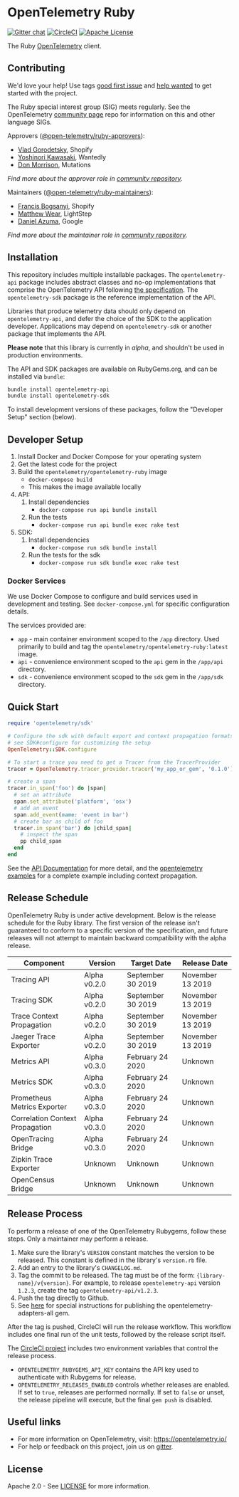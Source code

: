 # OpenTelemetry Ruby

[![Gitter chat][gitter-image]][gitter-url]
[![CircleCI][ci-image]][ci-url]
[![Apache License][license-image]][license-image]

The Ruby [OpenTelemetry](https://opentelemetry.io/) client.

## Contributing

We'd love your help! Use tags [good first issue][issues-good-first-issue] and
[help wanted][issues-help-wanted] to get started with the project.

The Ruby special interest group (SIG) meets regularly. See the OpenTelemetry
[community page][ruby-sig] repo for information on this and other language SIGs.

Approvers ([@open-telemetry/ruby-approvers](https://github.com/orgs/open-telemetry/teams/ruby-approvers)):

- [Vlad Gorodetsky](https://github.com/bai), Shopify
- [Yoshinori Kawasaki](https://github.com/luvtechno), Wantedly
- [Don Morrison](https://github.com/elskwid), Mutations

*Find more about the approver role in [community repository](https://github.com/open-telemetry/community/blob/master/community-membership.md#approver).*

Maintainers ([@open-telemetry/ruby-maintainers](https://github.com/orgs/open-telemetry/teams/ruby-maintainers)):

- [Francis Bogsanyi](https://github.com/fbogsany), Shopify
- [Matthew Wear](https://github.com/mwear), LightStep
- [Daniel Azuma](https://github.com/dazuma), Google

*Find more about the maintainer role in [community repository](https://github.com/open-telemetry/community/blob/master/community-membership.md#maintainer).*

## Installation

This repository includes multiple installable packages. The `opentelemetry-api`
package includes abstract classes and no-op implementations that comprise the OpenTelemetry API following
[the
specification](https://github.com/open-telemetry/opentelemetry-specification).
The `opentelemetry-sdk` package is the reference implementation of the API.

Libraries that produce telemetry data should only depend on `opentelemetry-api`,
and defer the choice of the SDK to the application developer. Applications may
depend on `opentelemetry-sdk` or another package that implements the API.

**Please note** that this library is currently in _alpha_, and shouldn't be
used in production environments.

The API and SDK packages are available on RubyGems.org, and can be installed via `bundle`:

```sh
bundle install opentelemetry-api
bundle install opentelemetry-sdk
```

To install development versions of these packages, follow the "Developer Setup" section (below).

## Developer Setup

1. Install Docker and Docker Compose for your operating system
1. Get the latest code for the project
1. Build the `opentelemetry/opentelemetry-ruby` image
    * `docker-compose build`
    * This makes the image available locally
1. API:
    1. Install dependencies
        * `docker-compose run api bundle install`
    1. Run the tests
        * `docker-compose run api bundle exec rake test`
1. SDK:
    1. Install dependencies
        * `docker-compose run sdk bundle install`
    1. Run the tests for the sdk
        * `docker-compose run sdk bundle exec rake test`

### Docker Services

We use Docker Compose to configure and build services used in development
and testing. See `docker-compose.yml` for specific configuration details.

The services provided are:

* `app` - main container environment scoped to the `/app` directory. Used primarily to build and tag the `opentelemetry/opentelemetry-ruby:latest` image.
* `api` - convenience environment scoped to the `api` gem in the `/app/api` directory.
* `sdk` - convenience environment scoped to the `sdk` gem in the `/app/sdk` directory.

## Quick Start

```ruby
require 'opentelemetry/sdk'

# Configure the sdk with default export and context propagation formats
# see SDK#configure for customizing the setup
OpenTelemetry::SDK.configure

# To start a trace you need to get a Tracer from the TracerProvider
tracer = OpenTelemetry.tracer_provider.tracer('my_app_or_gem', '0.1.0')

# create a span
tracer.in_span('foo') do |span|
  # set an attribute
  span.set_attribute('platform', 'osx')
  # add an event
  span.add_event(name: 'event in bar')
  # create bar as child of foo
  tracer.in_span('bar') do |child_span|
    # inspect the span
    pp child_span
  end
end
```

See the [API Documentation](https://open-telemetry.github.io/opentelemetry-ruby/) for more
detail, and the [opentelemetry examples][examples-github] for a complete example including
context propagation.

## Release Schedule

OpenTelemetry Ruby is under active development. Below is the release schedule
for the Ruby library. The first version of the release isn't guaranteed to
conform  to a specific version of the specification, and future releases will
not attempt to maintain backward compatibility with the alpha release.

| Component                       | Version       | Target Date       | Release Date      |
| ------------------------------- | ------------- | ----------------- | ----------------- |
| Tracing API                     | Alpha v0.2.0  | September 30 2019 | November 13 2019  |
| Tracing SDK                     | Alpha v0.2.0  | September 30 2019 | November 13 2019  |
| Trace Context Propagation       | Alpha v0.2.0  | September 30 2019 | November 13 2019  |
| Jaeger Trace Exporter           | Alpha v0.2.0  | September 30 2019 | November 13 2019  |
| Metrics API                     | Alpha v0.3.0  | February 24 2020  | Unknown           |
| Metrics SDK                     | Alpha v0.3.0  | February 24 2020  | Unknown           |
| Prometheus Metrics Exporter     | Alpha v0.3.0  | February 24 2020  | Unknown           |
| Correlation Context Propagation | Alpha v0.3.0  | February 24 2020  | Unknown           |
| OpenTracing Bridge              | Alpha v0.3.0  | February 24 2020  | Unknown           |
| Zipkin Trace Exporter           | Unknown       | Unknown           | Unknown           |
| OpenCensus Bridge               | Unknown       | Unknown           | Unknown           |

## Release Process

To perform a release of one of the OpenTelemetry Rubygems, follow these steps.
Only a maintainer may perform a release.

1. Make sure the library's `VERSION` constant matches the version to be
   released. This constant is defined in the library's `version.rb` file.
2. Add an entry to the library's `CHANGELOG.md`.
3. Tag the commit to be released. The tag must be of the form:
   `{library-name}/v{version}`. For example, to release `opentelemetry-api`
   version `1.2.3`, create the tag `opentelemetry-api/v1.2.3`.
4. Push the tag directly to Github.
5. See [here][opentelemetry-adapters-all-publishing] for special instructions
   for publishing the opentelemetry-adapters-all gem.

After the tag is pushed, CircleCI will run the release workflow. This workflow
includes one final run of the unit tests, followed by the release script itself.

The [CircleCI project](https://circleci.com/gh/open-telemetry/opentelemetry-ruby)
includes two environment variables that control the release process.

* `OPENTELEMETRY_RUBYGEMS_API_KEY` contains the API key used to authenticate
  with Rubygems for release.
* `OPENTELEMETRY_RELEASES_ENABLED` controls whether releases are enabled. If set
  to `true`, releases are performed normally. If set to `false` or unset, the
  release pipeline will execute, but the final `gem push` is disabled.

## Useful links

- For more information on OpenTelemetry, visit: <https://opentelemetry.io/>
- For help or feedback on this project, join us on [gitter][gitter-url].

## License

Apache 2.0 - See [LICENSE][license-url] for more information.

[ci-image]: https://circleci.com/gh/open-telemetry/opentelemetry-ruby.svg?style=svg
[ci-url]: https://circleci.com/gh/open-telemetry/opentelemetry-ruby
[examples-github]: https://github.com/open-telemetry/opentelemetry-ruby/tree/master/examples
[gitter-image]: https://badges.gitter.im/open-telemetry/opentelemetry-ruby.svg
[gitter-url]: https://gitter.im/open-telemetry/opentelemetry-ruby?utm_source=badge&utm_medium=badge&utm_campaign=pr-badge&utm_content=badge
[issues-good-first-issue]: https://github.com/open-telemetry/opentelemetry-ruby/issues?q=is%3Aissue+is%3Aopen+label%3A%22good+first+issue%22
[issues-help-wanted]: https://github.com/open-telemetry/opentelemetry-ruby/issues?q=is%3Aissue+is%3Aopen+label%3A%22help+wanted%22
[license-image]: https://img.shields.io/badge/license-Apache_2.0-green.svg?style=flat
[license-url]: https://github.com/open-telemetry/opentelemetry-ruby/blob/master/LICENSE
[ruby-sig]: https://github.com/open-telemetry/community#ruby-sig
[opentelemetry-adapters-all-publishing]: https://github.com/open-telemetry/opentelemetry-ruby/tree/master/adapters/all#publishing
